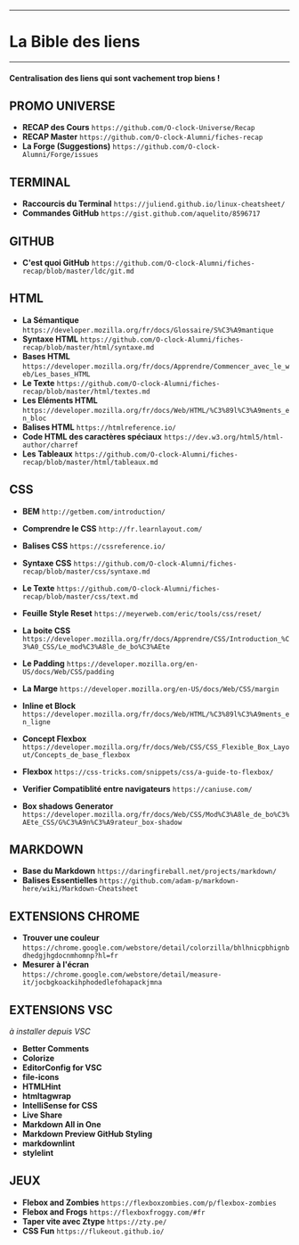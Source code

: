 ***
# La Bible des liens
***

#### Centralisation des liens qui sont vachement trop biens !

PROMO UNIVERSE
--------
* __RECAP des Cours__ `https://github.com/O-clock-Universe/Recap`
* __RECAP Master__ `https://github.com/O-clock-Alumni/fiches-recap`
* __La Forge (Suggestions)__ `https://github.com/O-clock-Alumni/Forge/issues`

TERMINAL
------
* __Raccourcis du Terminal__ `https://juliend.github.io/linux-cheatsheet/`
*  __Commandes GitHub__ `https://gist.github.com/aquelito/8596717`


GITHUB
------
* __C'est quoi GitHub__ `https://github.com/O-clock-Alumni/fiches-recap/blob/master/ldc/git.md`


HTML
----
* __La Sémantique__ `https://developer.mozilla.org/fr/docs/Glossaire/S%C3%A9mantique`
* __Syntaxe HTML__ `https://github.com/O-clock-Alumni/fiches-recap/blob/master/html/syntaxe.md`
* __Bases HTML__ `https://developer.mozilla.org/fr/docs/Apprendre/Commencer_avec_le_web/Les_bases_HTML`
* __Le Texte__ `https://github.com/O-clock-Alumni/fiches-recap/blob/master/html/textes.md`
* __Les Eléments HTML__ `https://developer.mozilla.org/fr/docs/Web/HTML/%C3%89l%C3%A9ments_en_bloc`
* __Balises HTML__ `https://htmlreference.io/`
* __Code HTML des caractères spéciaux__ `https://dev.w3.org/html5/html-author/charref`
* __Les Tableaux__ `https://github.com/O-clock-Alumni/fiches-recap/blob/master/html/tableaux.md`



CSS
---
* __BEM__ `http://getbem.com/introduction/`

* __Comprendre le CSS__ `http://fr.learnlayout.com/`
* __Balises CSS__ `https://cssreference.io/`
* __Syntaxe CSS__ `https://github.com/O-clock-Alumni/fiches-recap/blob/master/css/syntaxe.md`
* __Le Texte__ `https://github.com/O-clock-Alumni/fiches-recap/blob/master/css/text.md`
* __Feuille Style Reset__ `https://meyerweb.com/eric/tools/css/reset/`
* __La boite CSS__ `https://developer.mozilla.org/fr/docs/Apprendre/CSS/Introduction_%C3%A0_CSS/Le_mod%C3%A8le_de_bo%C3%AEte`
* __Le Padding__ `https://developer.mozilla.org/en-US/docs/Web/CSS/padding`
* __La Marge__ `https://developer.mozilla.org/en-US/docs/Web/CSS/margin`
* __Inline et Block__ `https://developer.mozilla.org/fr/docs/Web/HTML/%C3%89l%C3%A9ments_en_ligne`
* __Concept Flexbox__ `https://developer.mozilla.org/fr/docs/Web/CSS/CSS_Flexible_Box_Layout/Concepts_de_base_flexbox`
* __Flexbox__ `https://css-tricks.com/snippets/css/a-guide-to-flexbox/`
* __Verifier Compatiblité entre navigateurs__ `https://caniuse.com/`
* __Box shadows Generator__ `https://developer.mozilla.org/fr/docs/Web/CSS/Mod%C3%A8le_de_bo%C3%AEte_CSS/G%C3%A9n%C3%A9rateur_box-shadow`

MARKDOWN
--------
* __Base du Markdown__ `https://daringfireball.net/projects/markdown/`
* __Balises Essentielles__ `https://github.com/adam-p/markdown-here/wiki/Markdown-Cheatsheet`

EXTENSIONS CHROME
---
* __Trouver une couleur__ `https://chrome.google.com/webstore/detail/colorzilla/bhlhnicpbhignbdhedgjhgdocnmhomnp?hl=fr`
* __Mesurer à l'écran__ `https://chrome.google.com/webstore/detail/measure-it/jocbgkoackihphodedlefohapackjmna`

EXTENSIONS VSC
--------
*à installer depuis VSC*
* __Better Comments__
* __Colorize__
* __EditorConfig for VSC__
* __file-icons__
* __HTMLHint__
* __htmltagwrap__
* __IntelliSense for CSS__
* __Live Share__
* __Markdown All in One__
* __Markdown Preview GitHub Styling__
* __markdownlint__
* __stylelint__


JEUX
-------
* __Flebox and Zombies__ `https://flexboxzombies.com/p/flexbox-zombies`
* __Flebox and Frogs__ `https://flexboxfroggy.com/#fr`
* __Taper vite avec Ztype__ `https://zty.pe/`
* __CSS Fun__ `https://flukeout.github.io/`
